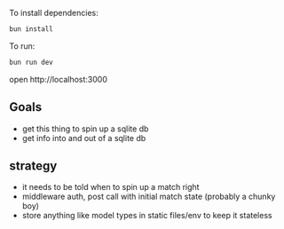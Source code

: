 To install dependencies:

```sh
bun install
```

To run:

```sh
bun run dev
```

open http://localhost:3000

## Goals

- get this thing to spin up a sqlite db
- get info into and out of a sqlite db

## strategy

- it needs to be told when to spin up a match right
- middleware auth, post call with initial match state (probably a chunky boy)
- store anything like model types in static files/env to keep it stateless
